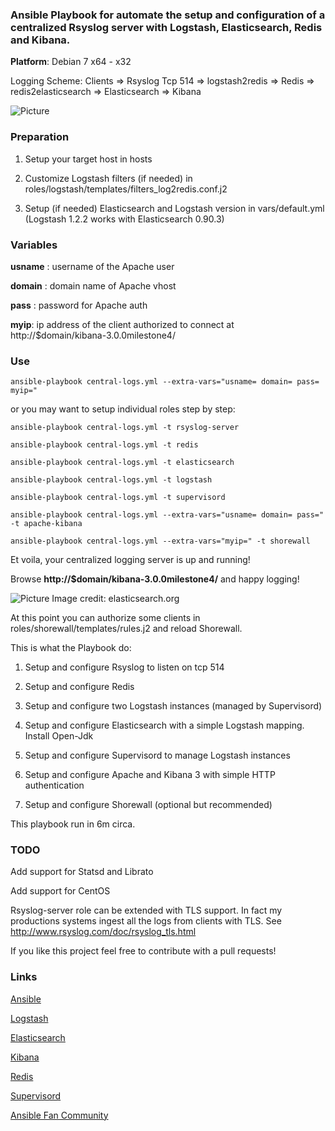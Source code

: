 ### Ansible Playbook for automate the setup and configuration of a centralized Rsyslog server with Logstash, Elasticsearch, Redis and Kibana.

**Platform**: Debian 7 x64 - x32

Logging Scheme: Clients => Rsyslog Tcp 514 => logstash2redis => Redis => redis2elasticsearch => Elasticsearch => Kibana

![Picture](http://www.servermanaged.it/wp-content/uploads/2013/10/Setup-Logstash-Elasticsearch-Kibana.png)

### Preparation

1. Setup your target host in hosts

2. Customize Logstash filters (if needed) in roles/logstash/templates/filters_log2redis.conf.j2

3. Setup (if needed) Elasticsearch and Logstash version in vars/default.yml (Logstash 1.2.2 works with Elasticsearch 0.90.3)

### Variables

**usname** : username of the Apache user 

**domain** : domain name of Apache vhost

**pass** : password for Apache auth

**myip**: ip address of the client authorized to connect at http://$domain/kibana-3.0.0milestone4/

### Use

`ansible-playbook central-logs.yml --extra-vars="usname= domain= pass= myip="`

or you may want to setup individual roles step by step:

`ansible-playbook central-logs.yml -t rsyslog-server`

`ansible-playbook central-logs.yml -t redis`

`ansible-playbook central-logs.yml -t elasticsearch`

`ansible-playbook central-logs.yml -t logstash`

`ansible-playbook central-logs.yml -t supervisord`

`ansible-playbook central-logs.yml --extra-vars="usname= domain= pass=" -t apache-kibana`

`ansible-playbook central-logs.yml --extra-vars="myip=" -t shorewall`

Et voila, your centralized logging server is up and running!

Browse **http://$domain/kibana-3.0.0milestone4/** and happy logging!

![Picture](http://www.elasticsearch.org/content/uploads/2013/08/BQIielHCAAAs2So.png)
Image credit: elasticsearch.org

At this point you can authorize some clients in roles/shorewall/templates/rules.j2 and reload Shorewall.

This is what the Playbook do:

1. Setup and configure Rsyslog to listen on tcp 514

2. Setup and configure Redis

3. Setup and configure two Logstash instances (managed by Supervisord)

4. Setup and configure Elasticsearch with a simple Logstash mapping. Install Open-Jdk

5. Setup and configure Supervisord to manage Logstash instances

6. Setup and configure Apache and Kibana 3 with simple HTTP authentication

7. Setup and configure Shorewall (optional but recommended)

This playbook run in 6m circa.

### TODO

Add support for Statsd and Librato

Add support for CentOS

Rsyslog-server role can be extended with TLS support. In fact my productions systems ingest all the logs from clients with TLS.
See http://www.rsyslog.com/doc/rsyslog_tls.html

If you like this project feel free to contribute with a pull requests!

### Links

[Ansible](http://www.ansibleworks.com/)

[Logstash](http://www.logstash.net/)

[Elasticsearch](http://www.elasticsearch.org/)

[Kibana](http://www.elasticsearch.org/overview/kibana/)

[Redis](http://redis.io/)

[Supervisord](http://supervisord.org/)

[Ansible Fan Community](https://plus.google.com/u/0/communities/108222183653550371543)
